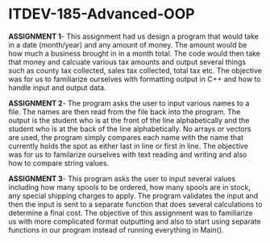 # ITDEV-185-Advanced-OOP

**ASSIGNMENT 1**-  This assignment had us design a program that would take in a date (month/year) and any amount of money.  The amount would be how much a business brought in in a month total.  The code would then take that money and calcuate various tax amounts and output several things such as county tax collected, sales tax collected, total tax etc.
The objective was for us to familiarize ourselves with formatting output in C++ and how to handle input and output data.


**ASSIGNMENT 2**-  The program asks the user to input various names to a file.  The names are then read from the file back into the program.  The output is the student who is at the front of the line alphabetically and the student who is at the back of the line alphabetically.  No arrays or vectors are used, the program simply compares each name with the name that currently holds the spot as either last in line or first in line.  The objective was for us to familarize ourselves with text reading and writing and also how to compare string values.


**ASSIGNMENT 3**-  This program asks the user to input several values including how many spools to be ordered, how many spools are in stock, any special shipping charges to apply.  The program validates the input and then the input is sent to a separate function that does several calculations to determine a final cost.  The objective of this assignment was to familiarize us with more complicated format outputting and also to start using separate functions in our program instead of running everything in Main().



